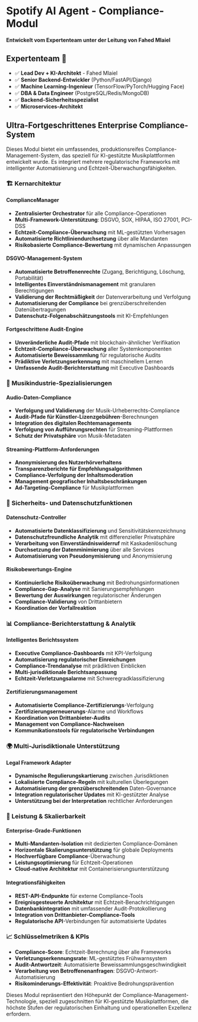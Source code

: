 # Spotify AI Agent - Compliance-Modul

**Entwickelt vom Expertenteam unter der Leitung von Fahed Mlaiel**

## Expertenteam 🚀
- ✅ **Lead Dev + KI-Architekt** - Fahed Mlaiel
- ✅ **Senior Backend-Entwickler** (Python/FastAPI/Django)
- ✅ **Machine Learning-Ingenieur** (TensorFlow/PyTorch/Hugging Face)
- ✅ **DBA & Data Engineer** (PostgreSQL/Redis/MongoDB)
- ✅ **Backend-Sicherheitsspezialist**
- ✅ **Microservices-Architekt**

## Ultra-Fortgeschrittenes Enterprise Compliance-System

Dieses Modul bietet ein umfassendes, produktionsreifes Compliance-Management-System, das speziell für KI-gestützte Musikplattformen entwickelt wurde. Es integriert mehrere regulatorische Frameworks mit intelligenter Automatisierung und Echtzeit-Überwachungsfähigkeiten.

### 🏗️ Kernarchitektur

#### ComplianceManager
- **Zentralisierter Orchestrator** für alle Compliance-Operationen
- **Multi-Framework-Unterstützung**: DSGVO, SOX, HIPAA, ISO 27001, PCI-DSS
- **Echtzeit-Compliance-Überwachung** mit ML-gestützten Vorhersagen
- **Automatisierte Richtliniendurchsetzung** über alle Mandanten
- **Risikobasierte Compliance-Bewertung** mit dynamischen Anpassungen

#### DSGVO-Management-System
- **Automatisierte Betroffenenrechte** (Zugang, Berichtigung, Löschung, Portabilität)
- **Intelligentes Einverständnismanagement** mit granularen Berechtigungen
- **Validierung der Rechtmäßigkeit** der Datenverarbeitung und Verfolgung
- **Automatisierung der Compliance** bei grenzüberschreitenden Datenübertragungen
- **Datenschutz-Folgenabschätzungstools** mit KI-Empfehlungen

#### Fortgeschrittene Audit-Engine
- **Unveränderliche Audit-Pfade** mit blockchain-ähnlicher Verifikation
- **Echtzeit-Compliance-Überwachung** aller Systemkomponenten
- **Automatisierte Beweissammlung** für regulatorische Audits
- **Prädiktive Verletzungserkennung** mit maschinellem Lernen
- **Umfassende Audit-Berichterstattung** mit Executive Dashboards

### 🎵 Musikindustrie-Spezialisierungen

#### Audio-Daten-Compliance
- **Verfolgung und Validierung** der Musik-Urheberrechts-Compliance
- **Audit-Pfade für Künstler-Lizenzgebühren**-Berechnungen
- **Integration des digitalen Rechtemanagements**
- **Verfolgung von Aufführungsrechten** für Streaming-Plattformen
- **Schutz der Privatsphäre** von Musik-Metadaten

#### Streaming-Plattform-Anforderungen
- **Anonymisierung des Nutzerhörverhaltens**
- **Transparenzberichte für Empfehlungsalgorithmen**
- **Compliance-Verfolgung der Inhaltsmoderation**
- **Management geografischer Inhaltsbeschränkungen**
- **Ad-Targeting-Compliance** für Musikplattformen

### 🔐 Sicherheits- und Datenschutzfunktionen

#### Datenschutz-Controller
- **Automatisierte Datenklassifizierung** und Sensitivitätskennzeichnung
- **Datenschutzfreundliche Analytik** mit differenzieller Privatsphäre
- **Verarbeitung von Einverständniswiderruf** mit Kaskadenlöschung
- **Durchsetzung der Datenminimierung** über alle Services
- **Automatisierung von Pseudonymisierung** und Anonymisierung

#### Risikobewertungs-Engine
- **Kontinuierliche Risikoüberwachung** mit Bedrohungsinformationen
- **Compliance-Gap-Analyse** mit Sanierungsempfehlungen
- **Bewertung der Auswirkungen** regulatorischer Änderungen
- **Compliance-Validierung** von Drittanbietern
- **Koordination der Vorfallreaktion**

### 📊 Compliance-Berichterstattung & Analytik

#### Intelligentes Berichtssystem
- **Executive Compliance-Dashboards** mit KPI-Verfolgung
- **Automatisierung regulatorischer Einreichungen**
- **Compliance-Trendanalyse** mit prädiktiven Einblicken
- **Multi-jurisdiktionale Berichtsanpassung**
- **Echtzeit-Verletzungsalarme** mit Schweregradklassifizierung

#### Zertifizierungsmanagement
- **Automatisierte Compliance-Zertifizierungs**-Verfolgung
- **Zertifizierungserneuerungs**-Alarme und Workflows
- **Koordination von Drittanbieter-Audits**
- **Management von Compliance-Nachweisen**
- **Kommunikationstools für regulatorische Verbindungen**

### 🌍 Multi-Jurisdiktionale Unterstützung

#### Legal Framework Adapter
- **Dynamische Regulierungskartierung** zwischen Jurisdiktionen
- **Lokalisierte Compliance-Regeln** mit kulturellen Überlegungen
- **Automatisierung der grenzüberschreitenden** Daten-Governance
- **Integration regulatorischer Updates** mit KI-gestützter Analyse
- **Unterstützung bei der Interpretation** rechtlicher Anforderungen

### 🚀 Leistung & Skalierbarkeit

#### Enterprise-Grade-Funktionen
- **Multi-Mandanten-Isolation** mit dedizierten Compliance-Domänen
- **Horizontale Skalierungsunterstützung** für globale Deployments
- **Hochverfügbare Compliance**-Überwachung
- **Leistungsoptimierung** für Echtzeit-Operationen
- **Cloud-native Architektur** mit Containerisierungsunterstützung

#### Integrationsfähigkeiten
- **REST-API-Endpunkte** für externe Compliance-Tools
- **Ereignisgesteuerte Architektur** mit Echtzeit-Benachrichtigungen
- **Datenbankintegration** mit umfassender Audit-Protokollierung
- **Integration von Drittanbieter-Compliance-Tools**
- **Regulatorische API**-Verbindungen für automatisierte Updates

### 📈 Schlüsselmetriken & KPIs

- **Compliance-Score**: Echtzeit-Berechnung über alle Frameworks
- **Verletzungserkennungsrate**: ML-gestütztes Frühwarnsystem
- **Audit-Antwortzeit**: Automatisierte Beweissammlungsgeschwindigkeit
- **Verarbeitung von Betroffenenanfragen**: DSGVO-Antwort-Automatisierung
- **Risikominderungs-Effektivität**: Proaktive Bedrohungsprävention

Dieses Modul repräsentiert den Höhepunkt der Compliance-Management-Technologie, speziell zugeschnitten für KI-gestützte Musikplattformen, die höchste Stufen der regulatorischen Einhaltung und operationellen Exzellenz erfordern.

